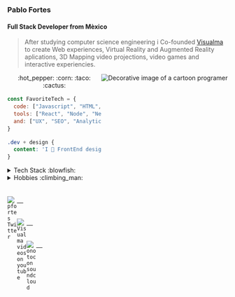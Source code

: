 ### Pablo Fortes 

#### Full Stack Developer from Mèxico
> After studying computer science engineering i Co-founded [Visualma](https://visualma.com) to create Web experiences, Virtual Reality and Augmented Reality aplications, 3D Mapping video projections, video games and interactive experiencies.

<img align="right" alt="Decorative image of a cartoon programer" height="300px" src="https://raw.githubusercontent.com/MariaLetta/free-gophers-pack/master/goroutines/svg/2.svg" />

<p align="center">
  :hot_pepper: :corn: :taco: :cactus: 
</p>

```javascript
const FavoriteTech = {
  code: ["Javascript", "HTML", "CSS", "Python", "PHP" ],
  tools: ["React", "Node", "Next", "WebGL", "GraphQL"],
  and: ["UX", "SEO", "Analytics", "Social"]
}
```
```css
.dev + design {
  content: 'I 🧡 FrontEnd design & css';
}
```

<details>
  <summary>Tech Stack :blowfish:</summary>
<code>
<img height="20" src="https://raw.githubusercontent.com/github/explore/80688e429a7d4ef2fca1e82350fe8e3517d3494d/topics/terminal/terminal.png">
<img height="20" src="https://raw.githubusercontent.com/github/explore/80688e429a7d4ef2fca1e82350fe8e3517d3494d/topics/javascript/javascript.png">
<img height="20" src="https://raw.githubusercontent.com/github/explore/80688e429a7d4ef2fca1e82350fe8e3517d3494d/topics/react/react.png">
<img height="20" src="https://raw.githubusercontent.com/github/explore/80688e429a7d4ef2fca1e82350fe8e3517d3494d/topics/nodejs/nodejs.png">

<img height="20" src="https://raw.githubusercontent.com/github/explore/5c058a388828bb5fde0bcafd4bc867b5bb3f26f3/topics/graphql/graphql.png">
<img height="20" src="https://raw.githubusercontent.com/github/explore/80688e429a7d4ef2fca1e82350fe8e3517d3494d/topics/python/python.png">
<img height="20" src="https://raw.githubusercontent.com/github/explore/80688e429a7d4ef2fca1e82350fe8e3517d3494d/topics/mysql/mysql.png">
<img height="20" src="https://raw.githubusercontent.com/github/explore/80688e429a7d4ef2fca1e82350fe8e3517d3494d/topics/vercel/firebase.png">
<img height="20" src="https://raw.githubusercontent.com/github/explore/80688e429a7d4ef2fca1e82350fe8e3517d3494d/topics/git/git.png">
<img height="20" src="https://raw.githubusercontent.com/github/explore/80688e429a7d4ef2fca1e82350fe8e3517d3494d/topics/cpp/cpp.png">
</code>
</details>
  
<details>
  <summary>Hobbies :climbing_man:</summary>
  :climbing_man:	:tent: :control_knobs: :headphones:	:musical_keyboard:	
</details>
<code>
<a href="https://twitter.com/pfortes">
  <img align="left" alt="pfortes Twitter" width="22px" src="https://cdn.jsdelivr.net/npm/simple-icons@v3/icons/twitter.svg">
</a>
<a href="https://visualma.com/youtube">
  <img align="left" alt="Visualma videos on youtube" width="22px" src="https://cdn.jsdelivr.net/npm/simple-icons@v3/icons/youtube.svg">
</a>
<a href="https://soundcloud.com/onotoc">
  <img align="left" alt="onotoc on soundcloud" width="22px" src="https://cdn.jsdelivr.net/npm/simple-icons@v3/icons/soundcloud.svg">
</a>
<!-- <img src="https://img.shields.io/static/v1?style=plastic&logo=appveyor&label=Web&message=Development"> -->
